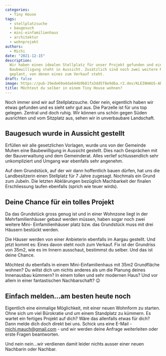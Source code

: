 ```yaml
---
categories:
  - Tiny House
tags:
  - stellplatzsuche
  - baugesuch
  - mini-einfamilienhaus
  - architektur
  - wohnprojekt
authors:
  - Michi
date: "2021-12-15"
description:
  Wir haben einen idealen Stellplatz für unser Projekt gefunden und eine
  Baubewilligung steht in Aussicht. Zusätzlich sind noch zwei weitere Mini-Einfamilienhäuser
  geplant, von denen eines zum Verkauf steht.
draft: false
image: https://pub-29ede69a4da644b9b81fa3dd5f8e9d6a.r2.dev/KLEINHAUS-ARCHITEKTUR.CH_116.webp
title: Möchtest du selber in einem Tiny House wohnen?
---
```


Noch immer sind wir auf Stellplatzsuche. Oder nein, eigentlich haben wir etwas
gefunden und es sieht sehr gut aus. Die Parzelle ist für uns top gelegen.
Zentral und doch ruhig. Wir können uns schön gegen Süden ausrichten und vom
Sitzplatz aus, sehen wir in unverbaubare Landschaft.

## Baugesuch wurde in Aussicht gestellt

Erfüllen wir alle gesetzlichen Vorlagen, wurde uns von der Gemeinde Muhen eine
Baubewilligung in Aussicht gestellt. Dies nach Gesprächen mit der
Bauverwaltung und dem Gemeinderat. Alles verlief schlussendlich sehr
unkompliziert und Umgang war ebenfalls sehr angenehm.

Auf dem Grundstück, auf der wir dann hoffentlich bauen dürfen, hat uns die
Landbesitzerin einen Stellplatz für 7 Jahre zugesagt. Nochmals ein Grund zum
Jubeln. Die letzten Abklärungen bezüglich Machbarkeit der finalen
Erschliessung laufen ebenfalls (sprich wie teuer wirds).

## Deine Chance für ein tolles Projekt

Da das Grundstück gross genug ist und in einer Wohnzone liegt in der
Mehrfamilienhäuser gebaut werden müssen, haben sogar noch zwei weitere Mini-
Einfamilienhäuser platz bzw. das Grundstück muss mit drei Häusern bestückt
werden.

Die Häuser werden von einer Anbieterin ebenfalls im Aargau gestellt. Und jetzt
kommt es: Eines davon steht noch zum Verkauf. Fix ist der Grundriss von 35m2,
wie es im Innern ausschaut, bestimmst du selber. Und das ist deine Chance.

Möchtest du ebenfalls in einem Mini-Einfamilienhaus mit 35m2 Grundfläche
wohnen? Du willst dich um nichts anderes als um die Planung deines Innenausbau
kümmern? In einem tollen und sehr modernen Haus? Und vor allem in einer
fantastischen Nachbarschaft? 😉

## Einfach melden…am besten heute noch

Eigentlich eine einmalige Möglichkeit, mit einer neuen Wohnform zu starten.
Ohne sich um viel Bürokratie und um einem Standplatz zu kümmern. Es wartet ein
fertiges Projekt auf dich? Wäre das allenfalls etwas für dich? Dann melde dich
doch direkt bei uns. Schick uns eine E-Mail -
[michi.mauch@gmail.com](mailto:michi.mauch@gmail.com) - und wir werden deine
Anfrage weiterleiten oder erste Fragen beantworten.

Und nein nein…wir verdienen damit leider nichts ausser einer neuen Nachbarin
oder Nachbar.

